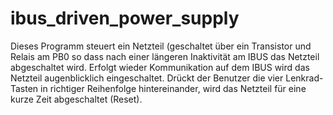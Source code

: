 # ibus_driven_power_supply
Dieses Programm steuert ein Netzteil (geschaltet über
ein Transistor und Relais am PB0 so dass
nach einer längeren Inaktivität am IBUS das Netzteil
abgeschaltet wird.
Erfolgt wieder Kommunikation auf dem IBUS
wird das Netzteil augenblicklich eingeschaltet.
Drückt der Benutzer die vier Lenkrad-Tasten
in richtiger Reihenfolge hintereinander,
wird das Netzteil für eine kurze Zeit abgeschaltet
(Reset).
